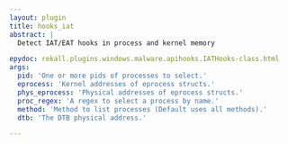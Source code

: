 ```yaml
---
layout: plugin
title: hooks_iat
abstract: |
  Detect IAT/EAT hooks in process and kernel memory

epydoc: rekall.plugins.windows.malware.apihooks.IATHooks-class.html
args:
  pid: 'One or more pids of processes to select.'
  eprocess: 'Kernel addresses of eprocess structs.'
  phys_eprocess: 'Physical addresses of eprocess structs.'
  proc_regex: 'A regex to select a process by name.'
  method: 'Method to list processes (Default uses all methods).'
  dtb: 'The DTB physical address.'

---
```


